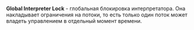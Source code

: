 **Global Interpreter Lock** - глобальная блокировка интерпретатора.
Она накладывает ограничения на потоки, то есть только один поток может владеть управлением в отдельный момент времени.